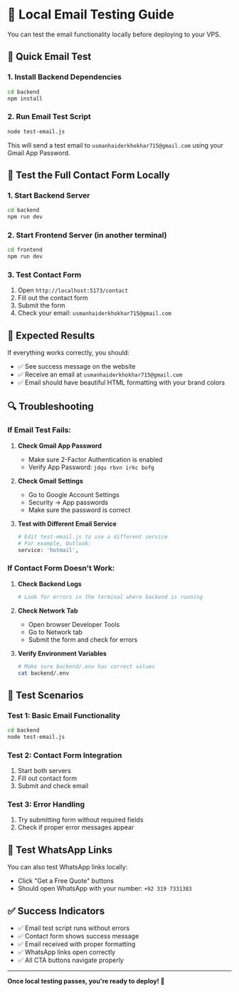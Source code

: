 # 📧 Local Email Testing Guide

You can test the email functionality locally before deploying to your VPS.

## 🚀 Quick Email Test

### 1. Install Backend Dependencies
```bash
cd backend
npm install
```

### 2. Run Email Test Script
```bash
node test-email.js
```

This will send a test email to `usmanhaiderkhokhar715@gmail.com` using your Gmail App Password.

## 🔧 Test the Full Contact Form Locally

### 1. Start Backend Server
```bash
cd backend
npm run dev
```

### 2. Start Frontend Server (in another terminal)
```bash
cd frontend
npm run dev
```

### 3. Test Contact Form
1. Open `http://localhost:5173/contact`
2. Fill out the contact form
3. Submit the form
4. Check your email: `usmanhaiderkhokhar715@gmail.com`

## 📧 Expected Results

If everything works correctly, you should:
- ✅ See success message on the website
- ✅ Receive an email at `usmanhaiderkhokhar715@gmail.com`
- ✅ Email should have beautiful HTML formatting with your brand colors

## 🔍 Troubleshooting

### If Email Test Fails:

1. **Check Gmail App Password**
   - Make sure 2-Factor Authentication is enabled
   - Verify App Password: `jdqu rbvn irkc bofg`

2. **Check Gmail Settings**
   - Go to Google Account Settings
   - Security → App passwords
   - Make sure the password is correct

3. **Test with Different Email Service**
   ```bash
   # Edit test-email.js to use a different service
   # For example, Outlook:
   service: 'hotmail',
   ```

### If Contact Form Doesn't Work:

1. **Check Backend Logs**
   ```bash
   # Look for errors in the terminal where backend is running
   ```

2. **Check Network Tab**
   - Open browser Developer Tools
   - Go to Network tab
   - Submit the form and check for errors

3. **Verify Environment Variables**
   ```bash
   # Make sure backend/.env has correct values
   cat backend/.env
   ```

## 🎯 Test Scenarios

### Test 1: Basic Email Functionality
```bash
cd backend
node test-email.js
```

### Test 2: Contact Form Integration
1. Start both servers
2. Fill out contact form
3. Submit and check email

### Test 3: Error Handling
1. Try submitting form without required fields
2. Check if proper error messages appear

## 📱 Test WhatsApp Links

You can also test WhatsApp links locally:
- Click "Get a Free Quote" buttons
- Should open WhatsApp with your number: `+92 319 7331383`

## ✅ Success Indicators

- ✅ Email test script runs without errors
- ✅ Contact form shows success message
- ✅ Email received with proper formatting
- ✅ WhatsApp links open correctly
- ✅ All CTA buttons navigate properly

---

**Once local testing passes, you're ready to deploy! 🚀**

